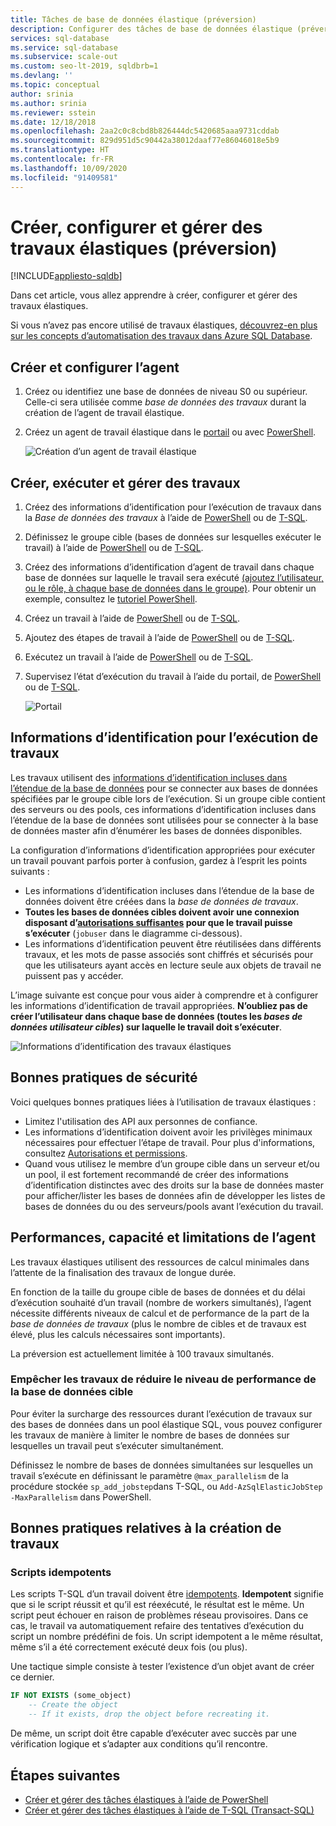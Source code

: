 ```yaml
---
title: Tâches de base de données élastique (préversion)
description: Configurer des tâches de base de données élastique (préversion) pour exécuter des scripts T-SQL (Transact-SQL) sur une ou plusieurs bases de données d'Azure SQL Database
services: sql-database
ms.service: sql-database
ms.subservice: scale-out
ms.custom: seo-lt-2019, sqldbrb=1
ms.devlang: ''
ms.topic: conceptual
author: srinia
ms.author: srinia
ms.reviewer: sstein
ms.date: 12/18/2018
ms.openlocfilehash: 2aa2c0c8cbd8b826444dc5420685aaa9731cddab
ms.sourcegitcommit: 829d951d5c90442a38012daaf77e86046018e5b9
ms.translationtype: HT
ms.contentlocale: fr-FR
ms.lasthandoff: 10/09/2020
ms.locfileid: "91409581"
---
```

# <a name="create-configure-and-manage-elastic-jobs-preview"></a>Créer, configurer et gérer des travaux élastiques (préversion)
[!INCLUDE[appliesto-sqldb](../includes/appliesto-sqldb.md)]

Dans cet article, vous allez apprendre à créer, configurer et gérer des travaux élastiques.

Si vous n’avez pas encore utilisé de travaux élastiques, [découvrez-en plus sur les concepts d’automatisation des travaux dans Azure SQL Database](job-automation-overview.md).

## <a name="create-and-configure-the-agent"></a>Créer et configurer l’agent

1. Créez ou identifiez une base de données de niveau S0 ou supérieur. Celle-ci sera utilisée comme *base de données des travaux* durant la création de l’agent de travail élastique.
2. Créez un agent de travail élastique dans le [portail](https://portal.azure.com/#create/Microsoft.SQLElasticJobAgent) ou avec [PowerShell](elastic-jobs-powershell-create.md#create-the-elastic-job-agent).

   ![Création d’un agent de travail élastique](./media/elastic-jobs-overview/create-elastic-job-agent.png)

## <a name="create-run-and-manage-jobs"></a>Créer, exécuter et gérer des travaux

1. Créez des informations d’identification pour l’exécution de travaux dans la *Base de données des travaux* à l’aide de [PowerShell](elastic-jobs-powershell-create.md) ou de [T-SQL](elastic-jobs-tsql-create-manage.md#create-a-credential-for-job-execution).
2. Définissez le groupe cible (bases de données sur lesquelles exécuter le travail) à l’aide de [PowerShell](elastic-jobs-powershell-create.md) ou de [T-SQL](elastic-jobs-tsql-create-manage.md#create-a-target-group-servers).
3. Créez des informations d’identification d’agent de travail dans chaque base de données sur laquelle le travail sera exécuté [(ajoutez l’utilisateur, ou le rôle, à chaque base de données dans le groupe)](logins-create-manage.md). Pour obtenir un exemple, consultez le [tutoriel PowerShell](elastic-jobs-powershell-create.md).
4. Créez un travail à l’aide de [PowerShell](elastic-jobs-powershell-create.md) ou de [T-SQL](elastic-jobs-tsql-create-manage.md#deploy-new-schema-to-many-databases).
5. Ajoutez des étapes de travail à l’aide de [PowerShell](elastic-jobs-powershell-create.md) ou de [T-SQL](elastic-jobs-tsql-create-manage.md#deploy-new-schema-to-many-databases).
6. Exécutez un travail à l’aide de [PowerShell](elastic-jobs-powershell-create.md#run-the-job) ou de [T-SQL](elastic-jobs-tsql-create-manage.md#begin-unplanned-execution-of-a-job).
7. Supervisez l’état d’exécution du travail à l’aide du portail, de [PowerShell](elastic-jobs-powershell-create.md#monitor-status-of-job-executions) ou de [T-SQL](elastic-jobs-tsql-create-manage.md#monitor-job-execution-status).

   ![Portail](./media/elastic-jobs-overview/elastic-job-executions-overview.png)

## <a name="credentials-for-running-jobs"></a>Informations d’identification pour l’exécution de travaux

Les travaux utilisent des [informations d’identification incluses dans l’étendue de la base de données](/sql/t-sql/statements/create-database-scoped-credential-transact-sql) pour se connecter aux bases de données spécifiées par le groupe cible lors de l’exécution. Si un groupe cible contient des serveurs ou des pools, ces informations d’identification incluses dans l’étendue de la base de données sont utilisées pour se connecter à la base de données master afin d’énumérer les bases de données disponibles.

La configuration d’informations d’identification appropriées pour exécuter un travail pouvant parfois porter à confusion, gardez à l’esprit les points suivants :

- Les informations d’identification incluses dans l’étendue de la base de données doivent être créées dans la *base de données de travaux*.
- **Toutes les bases de données cibles doivent avoir une connexion disposant d’[autorisations suffisantes](https://docs.microsoft.com/sql/relational-databases/security/permissions-database-engine) pour que le travail puisse s’exécuter** (`jobuser` dans le diagramme ci-dessous).
- Les informations d’identification peuvent être réutilisées dans différents travaux, et les mots de passe associés sont chiffrés et sécurisés pour que les utilisateurs ayant accès en lecture seule aux objets de travail ne puissent pas y accéder.

L’image suivante est conçue pour vous aider à comprendre et à configurer les informations d’identification de travail appropriées. **N’oubliez pas de créer l’utilisateur dans chaque base de données (toutes les *bases de données utilisateur cibles*) sur laquelle le travail doit s’exécuter**.

![Informations d’identification des travaux élastiques](./media/elastic-jobs-overview/job-credentials.png)

## <a name="security-best-practices"></a>Bonnes pratiques de sécurité

Voici quelques bonnes pratiques liées à l’utilisation de travaux élastiques :

- Limitez l'utilisation des API aux personnes de confiance.
- Les informations d’identification doivent avoir les privilèges minimaux nécessaires pour effectuer l’étape de travail. Pour plus d'informations, consultez [Autorisations et permissions](https://docs.microsoft.com/dotnet/framework/data/adonet/sql/authorization-and-permissions-in-sql-server).
- Quand vous utilisez le membre d’un groupe cible dans un serveur et/ou un pool, il est fortement recommandé de créer des informations d’identification distinctes avec des droits sur la base de données master pour afficher/lister les bases de données afin de développer les listes de bases de données du ou des serveurs/pools avant l’exécution du travail.

## <a name="agent-performance-capacity-and-limitations"></a>Performances, capacité et limitations de l’agent

Les travaux élastiques utilisent des ressources de calcul minimales dans l’attente de la finalisation des travaux de longue durée.

En fonction de la taille du groupe cible de bases de données et du délai d’exécution souhaité d’un travail (nombre de workers simultanés), l’agent nécessite différents niveaux de calcul et de performance de la part de la *base de données de travaux* (plus le nombre de cibles et de travaux est élevé, plus les calculs nécessaires sont importants).

La préversion est actuellement limitée à 100 travaux simultanés.

### <a name="prevent-jobs-from-reducing-target-database-performance"></a>Empêcher les travaux de réduire le niveau de performance de la base de données cible

Pour éviter la surcharge des ressources durant l’exécution de travaux sur des bases de données dans un pool élastique SQL, vous pouvez configurer les travaux de manière à limiter le nombre de bases de données sur lesquelles un travail peut s’exécuter simultanément.

Définissez le nombre de bases de données simultanées sur lesquelles un travail s’exécute en définissant le paramètre `@max_parallelism` de la procédure stockée `sp_add_jobstep`dans T-SQL, ou `Add-AzSqlElasticJobStep -MaxParallelism` dans PowerShell.

## <a name="best-practices-for-creating-jobs"></a>Bonnes pratiques relatives à la création de travaux

### <a name="idempotent-scripts"></a>Scripts idempotents
Les scripts T-SQL d’un travail doivent être [idempotents](https://en.wikipedia.org/wiki/Idempotence). **Idempotent** signifie que si le script réussit et qu’il est réexécuté, le résultat est le même. Un script peut échouer en raison de problèmes réseau provisoires. Dans ce cas, le travail va automatiquement refaire des tentatives d’exécution du script un nombre prédéfini de fois. Un script idempotent a le même résultat, même s’il a été correctement exécuté deux fois (ou plus).

Une tactique simple consiste à tester l’existence d’un objet avant de créer ce dernier.


```sql
IF NOT EXISTS (some_object)
    -- Create the object
    -- If it exists, drop the object before recreating it.
```

De même, un script doit être capable d’exécuter avec succès par une vérification logique et s’adapter aux conditions qu’il rencontre.



## <a name="next-steps"></a>Étapes suivantes

- [Créer et gérer des tâches élastiques à l’aide de PowerShell](elastic-jobs-powershell-create.md)
- [Créer et gérer des tâches élastiques à l’aide de T-SQL (Transact-SQL)](elastic-jobs-tsql-create-manage.md)
